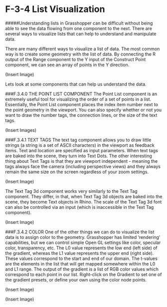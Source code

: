 # F-3-4 List Visualization

#####Understanding lists in Grasshopper can be difficult without being able to see the data flowing from one component to the next. There are several ways to visualize lists that can help to understand and manipulate data.

There are many different ways to visualize a list of data. The most common way
is to create some geometry with the list of data. By connecting the R output of
the Range component to the Y input of the Construct Point component, we can
see an array of points in the Y direction.

(Insert Image)

Lets look at some components that can help us understand the data.

###F.3.4.0 THE POINT LIST COMPONENT
The Point List component is an extremely useful tool for visualizing the order
of a set of points in a list. Essentially, the Point List component places the index
item number next to the point geometry in the viewport. You can also specify
whether or not you want to draw the number tags, the connection lines, or the
size of the text tags.

(Insert Images)

###F.3.4.1 TEXT TAGS
The text tag component allows you to draw little strings (a string is a set of ASCII
characters) in the viewport as feedback items. Text and location are specified
as input parameters. When text tags are baked into the scene, they turn into
Text Dots. The other interesting thing about Text Tags is that they are viewport
independent - meaning the tags always face the camera (including perspective
views) and they always remain the same size on the screen regardless of your
zoom settings.

(Insert Image)

The Text Tag 3d component works very similarly to the Text Tag component.
They differ, in that, when Text Tag 3d objects are baked into the scene, they
become Text objects in Rhino. The scale of the Text Tag 3d font can also be
controlled via an input (which is inaccessible in the Text Tag component).

(Insert Image)

###F.3.4.2 COLOR
One of the other things we can do to visualize the list data is to assign color
to the geometry. Grasshopper has limited ‘rendering’ capabilities, but we can
control simple Open GL settings like color, specular color, transparency, etc.
The L0 value represents the low end (left side) of the gradient, whereas the L1
value represents the upper end (right side). These values correspond to the start
and end of our domain. The t-values are the elements in the list that will get
mapped somewhere within the L0 and L1 range. The output of the gradient is
a list of RGB color values which correspond to each point in our list. Right-click
on the Gradient to set one of the gradient presets, or define your own using the
color node points.

(Insert Image)

(Insert Image)



